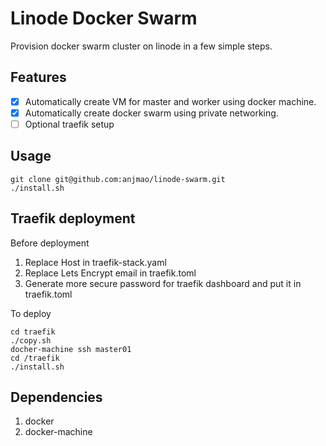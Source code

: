 # Linode Docker Swarm

Provision docker swarm cluster on linode in a few simple steps.

## Features

- [x] Automatically create VM for master and worker using docker machine.
- [x] Automatically create docker swarm using private networking.
- [ ] Optional traefik setup

## Usage

```shell
git clone git@github.com:anjmao/linode-swarm.git
./install.sh
```

## Traefik deployment

Before deployment

1. Replace Host in traefik-stack.yaml
2. Replace Lets Encrypt email in traefik.toml
3. Generate more secure password for traefik dashboard and put it in traefik.toml

To deploy

```shell
cd traefik
./copy.sh
docher-machine ssh master01
cd /traefik
./install.sh
```

## Dependencies

1. docker
2. docker-machine
